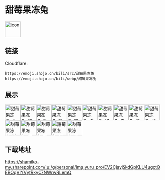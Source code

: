 # 甜莓果冻兔
<img src="https://emoji.shojo.cn/bili/src/甜莓果冻兔/icon.png" width="50" height="50" alt="icon">

## 链接
Cloudflare:
```
https://emoji.shojo.cn/bili/src/甜莓果冻兔
https://emoji.shojo.cn/bili/webp/甜莓果冻兔
```
## 展示
<img src="https://emoji.shojo.cn/bili/src/甜莓果冻兔/甜莓果冻兔-你不对劲.png" width="50" height="50" alt="甜莓果冻兔-你不对劲"><img src="https://emoji.shojo.cn/bili/src/甜莓果冻兔/甜莓果冻兔-打call.png" width="50" height="50" alt="甜莓果冻兔-打call"><img src="https://emoji.shojo.cn/bili/src/甜莓果冻兔/甜莓果冻兔-委屈.png" width="50" height="50" alt="甜莓果冻兔-委屈"><img src="https://emoji.shojo.cn/bili/src/甜莓果冻兔/甜莓果冻兔-哒咩.png" width="50" height="50" alt="甜莓果冻兔-哒咩"><img src="https://emoji.shojo.cn/bili/src/甜莓果冻兔/甜莓果冻兔-困困.png" width="50" height="50" alt="甜莓果冻兔-困困"><img src="https://emoji.shojo.cn/bili/src/甜莓果冻兔/甜莓果冻兔-抱抱.png" width="50" height="50" alt="甜莓果冻兔-抱抱"><img src="https://emoji.shojo.cn/bili/src/甜莓果冻兔/甜莓果冻兔-好想要.png" width="50" height="50" alt="甜莓果冻兔-好想要"><img src="https://emoji.shojo.cn/bili/src/甜莓果冻兔/甜莓果冻兔-无语住了.png" width="50" height="50" alt="甜莓果冻兔-无语住了"><img src="https://emoji.shojo.cn/bili/src/甜莓果冻兔/甜莓果冻兔-拿出真心.png" width="50" height="50" alt="甜莓果冻兔-拿出真心"><img src="https://emoji.shojo.cn/bili/src/甜莓果冻兔/甜莓果冻兔-掉小珍珠.png" width="50" height="50" alt="甜莓果冻兔-掉小珍珠"><img src="https://emoji.shojo.cn/bili/src/甜莓果冻兔/甜莓果冻兔-送fafa.png" width="50" height="50" alt="甜莓果冻兔-送fafa"><img src="https://emoji.shojo.cn/bili/src/甜莓果冻兔/甜莓果冻兔-气鼓鼓.png" width="50" height="50" alt="甜莓果冻兔-气鼓鼓"><img src="https://emoji.shojo.cn/bili/src/甜莓果冻兔/甜莓果冻兔-超激动.png" width="50" height="50" alt="甜莓果冻兔-超激动"><img src="https://emoji.shojo.cn/bili/src/甜莓果冻兔/甜莓果冻兔-记仇.png" width="50" height="50" alt="甜莓果冻兔-记仇"><img src="https://emoji.shojo.cn/bili/src/甜莓果冻兔/甜莓果冻兔-那我呢.png" width="50" height="50" alt="甜莓果冻兔-那我呢">

## 下载地址

https://shamiko-my.sharepoint.com/:u:/g/personal/img_yuru_pro/EV2CjayjSkdGpKLU4ugctQEBOqVIYVytRkyO7NWrwRLemQ